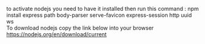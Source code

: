 to activate nodejs you need to have it installed then run this command : 
npm install express path body-parser serve-favicon express-session http uuid ws     
To download nodejs copy the link below into your browser
https://nodejs.org/en/download/current
